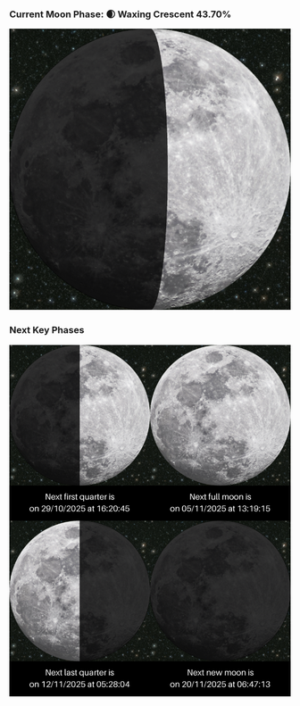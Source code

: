 ### Current Moon Phase: 🌒 Waxing Crescent 43.70%
![Moon Phase](moonphase.png)
### Next Key Phases
![Gallery](gallery.png)